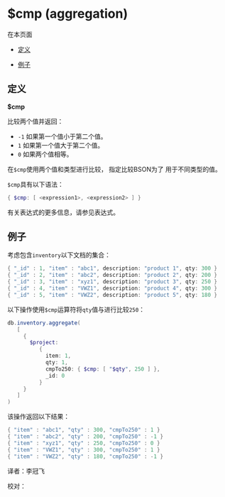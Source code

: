 # [ ](#)$cmp (aggregation)
[]()

在本页面

*   [定义](#definition)

*   [例子](#example)

## <span id="definition">定义</span>

**$cmp**

比较两个值并返回：

- `-1` 如果第一个值小于第二个值。
- `1` 如果第一个值大于第二个值。
- `0` 如果两个值相等。

在`$cmp`使用两个值和类型进行比较， 指定比较BSON为了 用于不同类型的值。

`$cmp`具有以下语法：

```powershell
{ $cmp: [ <expression1>, <expression2> ] }
```

有关表达式的更多信息，请参见表达式。

## <span id="example">例子</span>

考虑包含`inventory`以下文档的集合：

```powershell
{ "_id" : 1, "item" : "abc1", description: "product 1", qty: 300 }
{ "_id" : 2, "item" : "abc2", description: "product 2", qty: 200 }
{ "_id" : 3, "item" : "xyz1", description: "product 3", qty: 250 }
{ "_id" : 4, "item" : "VWZ1", description: "product 4", qty: 300 }
{ "_id" : 5, "item" : "VWZ2", description: "product 5", qty: 180 }
```

以下操作使用`$cmp`运算符将`qty`值与进行比较`250`：

```powershell
db.inventory.aggregate(
   [
     {
       $project:
          {
            item: 1,
            qty: 1,
            cmpTo250: { $cmp: [ "$qty", 250 ] },
            _id: 0
          }
     }
   ]
)
```

该操作返回以下结果：

```powershell
{ "item" : "abc1", "qty" : 300, "cmpTo250" : 1 }
{ "item" : "abc2", "qty" : 200, "cmpTo250" : -1 }
{ "item" : "xyz1", "qty" : 250, "cmpTo250" : 0 }
{ "item" : "VWZ1", "qty" : 300, "cmpTo250" : 1 }
{ "item" : "VWZ2", "qty" : 180, "cmpTo250" : -1 }
```



译者：李冠飞

校对：